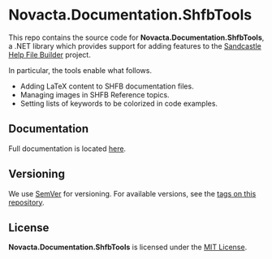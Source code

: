 # Novacta.Documentation.ShfbTools

This repo contains the source code for **Novacta.Documentation.ShfbTools**, a .NET library which 
provides support for adding features to the
[Sandcastle Help File Builder](https://github.com/EWSoftware/SHFB)
project.

In particular, the tools enable what follows.

* Adding LaTeX content to SHFB documentation files.
* Managing images in SHFB Reference topics. 
* Setting lists of keywords to be colorized in code examples.


## Documentation

Full documentation is located [here](http://novacta.github.io/documentation-shfb-tools/).

## Versioning
We use [SemVer](http://semver.org/) for versioning. 
For available versions, see the 
[tags on this repository](https://github.com/novacta/documentation-shfb-tools/tags). 

## License

**Novacta.Documentation.ShfbTools** is licensed under the 
[MIT License](https://github.com/novacta/documentation-shfb-tools/blob/master/LICENSE.md). 